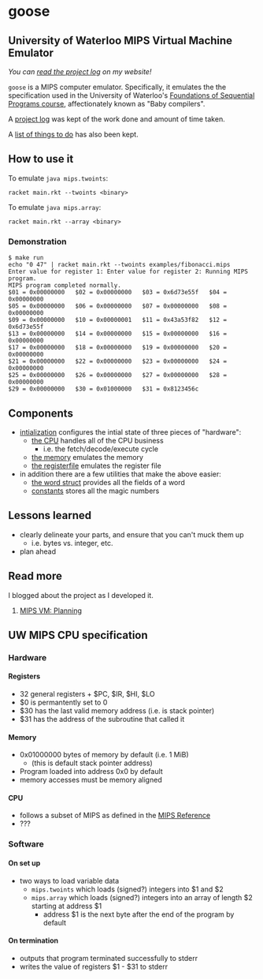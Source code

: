 # goose
## University of Waterloo MIPS Virtual Machine Emulator
_You can [read the project log](https://ckuhl.com/blog/tag/mips-vm/) on my
website!_

`goose` is a MIPS computer emulator. Specifically, it emulates the the
specification used in the University of Waterloo's
[Foundations of Sequential Programs course](https://www.student.cs.uwaterloo.ca/~cs241/),
affectionately known as "Baby compilers".

A [project log](LOG.md) was kept of the work done and amount of time taken.

A [list of things to do](TODO.md) has also been kept.


## How to use it
To emulate `java mips.twoints`:

`racket main.rkt --twoints <binary>`


To emulate `java mips.array`:

`racket main.rkt --array <binary>`

### Demonstration
```
$ make run
echo "0 47" | racket main.rkt --twoints examples/fibonacci.mips
Enter value for register 1: Enter value for register 2: Running MIPS program.
MIPS program completed normally.
$01 = 0x00000000   $02 = 0x00000000   $03 = 0x6d73e55f   $04 = 0x00000000   
$05 = 0x00000000   $06 = 0x00000000   $07 = 0x00000000   $08 = 0x00000000   
$09 = 0x00000000   $10 = 0x00000001   $11 = 0x43a53f82   $12 = 0x6d73e55f   
$13 = 0x00000000   $14 = 0x00000000   $15 = 0x00000000   $16 = 0x00000000   
$17 = 0x00000000   $18 = 0x00000000   $19 = 0x00000000   $20 = 0x00000000   
$21 = 0x00000000   $22 = 0x00000000   $23 = 0x00000000   $24 = 0x00000000   
$25 = 0x00000000   $26 = 0x00000000   $27 = 0x00000000   $28 = 0x00000000   
$29 = 0x00000000   $30 = 0x01000000   $31 = 0x8123456c   
```


## Components
- [intialization](vm/initialize.rkt) configures the intial state of three pieces of "hardware":
	- [the CPU](vm/cpu.rkt) handles all of the CPU business
		- i.e. the fetch/decode/execute cycle
	- [the memory](vm/memory.rkt) emulates the memory
	- [the registerfile](vm/registerfile.rkt) emulates the register file
- in addition there are a few utilities that make the above easier:
	- [the word struct](vm/word.rkt) provides all the fields of a word
	- [constants](vm/constants.rkt) stores all the magic numbers


## Lessons learned
- clearly delineate your parts, and ensure that you can't muck them up
	- i.e. bytes vs. integer, etc.
- plan ahead

## Read more
I blogged about the project as I developed it.

1. [MIPS VM: Planning](https://ckuhl.com/blog/mips-vm-planning/)


## UW MIPS CPU specification
### Hardware
#### Registers
- 32 general registers + $PC, $IR, $HI, $LO
- $0 is permantently set to 0
- $30 has the last valid memory address (i.e. is stack pointer)
- $31 has the address of the subroutine that called it

#### Memory
- 0x01000000 bytes of memory by default (i.e. 1 MiB)
	- (this is default stack pointer address)
- Program loaded into address 0x0 by default
- memory accesses must be memory aligned

#### CPU
- follows a subset of MIPS as defined in the [MIPS Reference](https://www.student.cs.uwaterloo.ca/~cs241/mips/mipsref.pdf)
- ???

### Software
#### On set up
- two ways to load variable data
	- `mips.twoints` which loads (signed?) integers into $1 and $2
	- `mips.array` which loads (signed?) integers into an array of length $2 starting at address $1
		- address $1 is the next byte after the end of the program by default

#### On termination
- outputs that program terminated successfully to stderr
- writes the value of registers $1 - $31 to stderr


